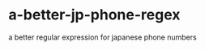 a-better-jp-phone-regex
=======================

a better regular expression for japanese phone numbers